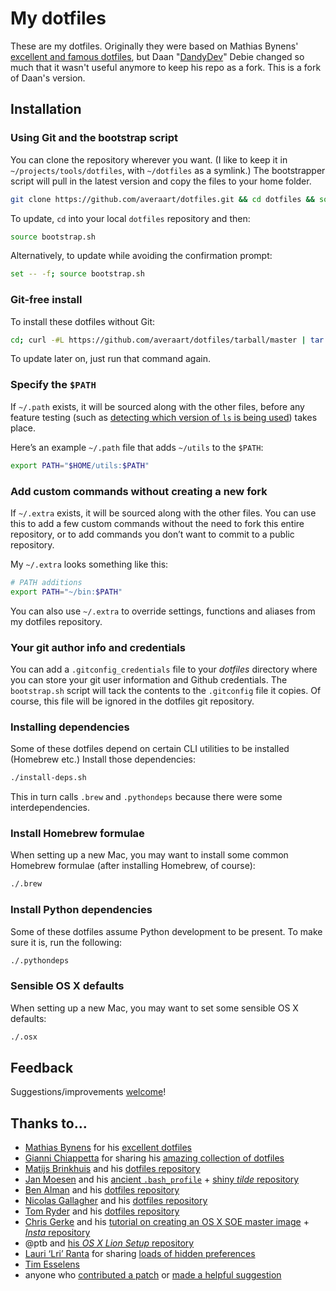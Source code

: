 # My dotfiles

These are my dotfiles. Originally they were based on Mathias Bynens' [excellent and famous dotfiles](https://github.com/mathiasbynens/dotfiles), but Daan "[DandyDev](https://github.com/DandyDev)" Debie changed so much that it wasn't useful anymore to keep his repo as a fork. This is a fork of Daan's version.

## Installation

### Using Git and the bootstrap script

You can clone the repository wherever you want. (I like to keep it in `~/projects/tools/dotfiles`, with `~/dotfiles` as a symlink.) The bootstrapper script will pull in the latest version and copy the files to your home folder.

```bash
git clone https://github.com/averaart/dotfiles.git && cd dotfiles && source bootstrap.sh
```

To update, `cd` into your local `dotfiles` repository and then:

```bash
source bootstrap.sh
```

Alternatively, to update while avoiding the confirmation prompt:

```bash
set -- -f; source bootstrap.sh
```

### Git-free install

To install these dotfiles without Git:

```bash
cd; curl -#L https://github.com/averaart/dotfiles/tarball/master | tar -xzv --strip-components 1 --exclude={README.md,bootstrap.sh}
```

To update later on, just run that command again.

### Specify the `$PATH`

If `~/.path` exists, it will be sourced along with the other files, before any feature testing (such as [detecting which version of `ls` is being used](https://github.com/mathiasbynens/dotfiles/blob/aff769fd75225d8f2e481185a71d5e05b76002dc/.aliases#L21-26)) takes place.

Here’s an example `~/.path` file that adds `~/utils` to the `$PATH`:

```bash
export PATH="$HOME/utils:$PATH"
```

### Add custom commands without creating a new fork

If `~/.extra` exists, it will be sourced along with the other files. You can use this to add a few custom commands without the need to fork this entire repository, or to add commands you don’t want to commit to a public repository.

My `~/.extra` looks something like this:

```bash
# PATH additions
export PATH="~/bin:$PATH"
```

You can also use `~/.extra` to override settings, functions and aliases from my dotfiles repository.

### Your git author info and credentials

You can add a `.gitconfig_credentials` file to your _dotfiles_ directory where you can store your git user information and Github credentials. The `bootstrap.sh` script will tack the contents to the `.gitconfig` file it copies. Of course, this file will be ignored in the dotfiles git repository.

### Installing dependencies

Some of these dotfiles depend on certain CLI utilities to be installed (Homebrew etc.) Install those dependencies:

```bash
./install-deps.sh
```

This in turn calls `.brew` and `.pythondeps` because there were some interdependencies.

### Install Homebrew formulae

When setting up a new Mac, you may want to install some common Homebrew formulae (after installing Homebrew, of course):

```bash
./.brew
```

### Install Python dependencies

Some of these dotfiles assume Python development to be present. To make sure it is, run the following:

```bash
./.pythondeps
```

### Sensible OS X defaults

When setting up a new Mac, you may want to set some sensible OS X defaults:

```bash
./.osx
```


## Feedback

Suggestions/improvements
[welcome](https://github.com/averaart/dotfiles/issues)!

## Thanks to…

* [Mathias Bynens](http://mathiasbynens.be/) for his [excellent dotfiles](https://github.com/mathiasbynens/dotfiles)
* [Gianni Chiappetta](http://gf3.ca/) for sharing his [amazing collection of dotfiles](https://github.com/gf3/dotfiles)
* [Matijs Brinkhuis](http://hotfusion.nl/) and his [dotfiles repository](https://github.com/matijs/dotfiles)
* [Jan Moesen](http://jan.moesen.nu/) and his [ancient `.bash_profile`](https://gist.github.com/1156154) + [shiny _tilde_ repository](https://github.com/janmoesen/tilde)
* [Ben Alman](http://benalman.com/) and his [dotfiles repository](https://github.com/cowboy/dotfiles)
* [Nicolas Gallagher](http://nicolasgallagher.com/) and his [dotfiles repository](https://github.com/necolas/dotfiles)
* [Tom Ryder](http://blog.sanctum.geek.nz/) and his [dotfiles repository](https://github.com/tejr/dotfiles)
* [Chris Gerke](http://www.randomsquared.com/) and his [tutorial on creating an OS X SOE master image](http://chris-gerke.blogspot.com/2012/04/mac-osx-soe-master-image-day-7.html) + [_Insta_ repository](https://github.com/cgerke/Insta)
* @ptb and [his _OS X Lion Setup_ repository](https://github.com/ptb/Mac-OS-X-Lion-Setup)
* [Lauri ‘Lri’ Ranta](http://lri.me/) for sharing [loads of hidden preferences](http://lri.me/hiddenpreferences.txt)
* [Tim Esselens](http://devel.datif.be/)
* anyone who [contributed a patch](https://github.com/mathiasbynens/dotfiles/contributors) or [made a helpful suggestion](https://github.com/mathiasbynens/dotfiles/issues)
